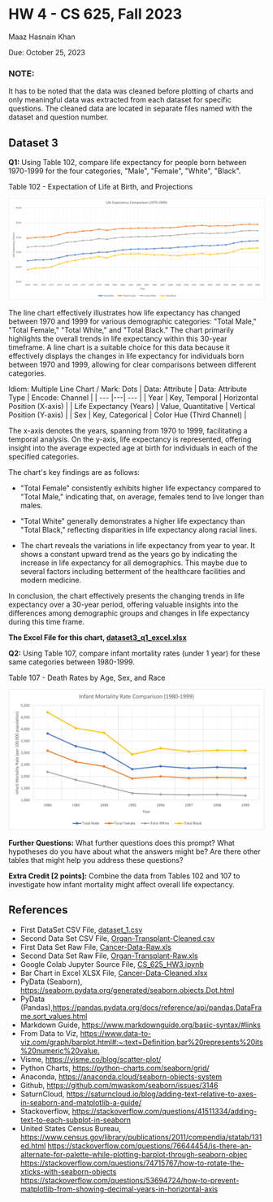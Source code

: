 # HW 4 - CS 625, Fall 2023

Maaz Hasnain Khan 

Due: October 25, 2023

### NOTE:
It has to be noted that the data was cleaned before plotting of charts and only meaningful data was extracted from each dataset for specific questions. The cleaned data are located in separate files named with the dataset and question number.

## Dataset 3

**Q1:** Using Table 102, compare life expectancy for people born between 1970-1999 for the four categories, "Male", "Female", "White", "Black".

Table 102 - Expectation of Life at Birth, and Projections

![Multiple Line Chart Dataset 3 Question 1](dataset3_q1_excel.png)

The line chart effectively illustrates how life expectancy has changed between 1970 and 1999 for various demographic categories: "Total Male," "Total Female," "Total White," and "Total Black." The chart primarily highlights the overall trends in life expectancy within this 30-year timeframe. A line chart is a suitable choice for this data because it effectively displays the changes in life expectancy for individuals born between 1970 and 1999, allowing for clear comparisons between different categories.

Idiom: Multiple Line Chart / Mark: Dots
| Data: Attribute | Data: Attribute Type  | Encode: Channel | 
| --- |---| --- |
| Year | Key, Temporal | Horizontal Position (X-axis) |
| Life Expectancy (Years) | Value, Quantitative | Vertical Position (Y-axis) |
| Sex | Key, Categorical | Color Hue (Third Channel) |

The x-axis denotes the years, spanning from 1970 to 1999, facilitating a temporal analysis. On the y-axis, life expectancy is represented, offering insight into the average expected age at birth for individuals in each of the specified categories.

The chart's key findings are as follows:

- "Total Female" consistently exhibits higher life expectancy compared to "Total Male," indicating that, on average, females tend to live longer than males.

- "Total White" generally demonstrates a higher life expectancy than "Total Black," reflecting disparities in life expectancy along racial lines.

- The chart reveals the variations in life expectancy from year to year. It shows a constant upward trend as the years go by indicating the increase in life expectancy for all demographics. This maybe due to several factors including betterment of the healthcare facilities and modern medicine.

In conclusion, the chart effectively presents the changing trends in life expectancy over a 30-year period, offering valuable insights into the differences among demographic groups and changes in life expectancy during this time frame.

**The Excel File for this chart, [dataset3_q1_excel.xlsx](dataset3_q1_excel.xlsx)**

**Q2:** Using Table 107, compare infant mortality rates (under 1 year) for these same categories between 1980-1999.

Table 107 - Death Rates by Age, Sex, and Race

![Multiple Line Chart Dataset 3 Question 2](dataset3_q2_excel.png)

**Further Questions:** What further questions does this prompt?  What hypotheses do you have about what the answers might be?  Are there other tables that might help you address these questions?  

**Extra Credit [2 points]:** Combine the data from Tables 102 and 107 to investigate how infant mortality might affect overall life expectancy.




## References

* First DataSet CSV File, [dataset_1.csv](dataset_1.csv)
* Second Data Set CSV File, [Organ-Transplant-Cleaned.csv](Organ-Transplant-Cleaned.csv)
* First Data Set Raw File, [Cancer-Data-Raw.xls](Cancer-Data-Raw.xls)
* Second Data Set Raw File, [Organ-Transplant-Raw.xls](Organ-Transplant-Data-Raw.xls)
* Google Colab Jupyter Source File, [CS_625_HW3.ipynb](CS_625_HW3.ipynb)
* Bar Chart in Excel XLSX File, [Cancer-Data-Cleaned.xlsx](Cancer-Data-Cleaned.xlsx)
* PyData (Seaborn), <https://seaborn.pydata.org/generated/seaborn.objects.Dot.html>
* PyData (Pandas),<https://pandas.pydata.org/docs/reference/api/pandas.DataFrame.sort_values.html>
* Markdown Guide, <https://www.markdownguide.org/basic-syntax/#links>
* From Data to Viz, <https://www.data-to-viz.com/graph/barplot.html#:~:text=Definition,bar%20represents%20its%20numeric%20value.>
* Visme, <https://visme.co/blog/scatter-plot/>
* Python Charts, <https://python-charts.com/seaborn/grid/>
* Anaconda, <https://anaconda.cloud/seaborn-objects-system>
* Github, <https://github.com/mwaskom/seaborn/issues/3146>
* SaturnCloud, <https://saturncloud.io/blog/adding-text-relative-to-axes-in-seaborn-and-matplotlib-a-guide/>
* Stackoverflow, <https://stackoverflow.com/questions/41511334/adding-text-to-each-subplot-in-seaborn>
* United States Census Bureau, <https://www.census.gov/library/publications/2011/compendia/statab/131ed.html>
https://stackoverflow.com/questions/76644454/is-there-an-alternate-for-palette-while-plotting-barplot-through-seaborn-objec
https://stackoverflow.com/questions/74715767/how-to-rotate-the-xticks-with-seaborn-objects
https://stackoverflow.com/questions/53694724/how-to-prevent-matplotlib-from-showing-decimal-years-in-horizontal-axis